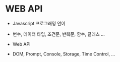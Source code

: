 # WEB API

- Javascript 프로그래밍 언어

* 변수, 데이터 타입, 조건문, 반복문, 함수, 클래스 ...

- Web API

* DOM, Prompt, Console, Storage, Time Control, ...

